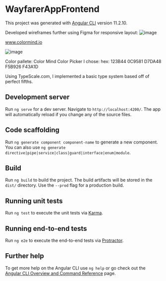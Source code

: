 # WayfarerAppFrontend

This project was generated with [Angular CLI](https://github.com/angular/angular-cli) version 11.2.10.

Developed wireframes further using Figma for responsive layout:
![image](https://user-images.githubusercontent.com/28934521/117042094-298a3d80-acd1-11eb-86aa-b8a644026ad8.png)



www.colormind.io

![image](https://user-images.githubusercontent.com/28934521/117056450-eedcd100-ace1-11eb-9d9d-92358d9f5d64.png)

Color pallete:
Color Mind Color Picker I chose:
hex: 123B44
0C9581
D7DA48
F5B926
F43A1D

Using TypeScale.com, I implemented a basic type system based off of perfect fifths.


## Development server

Run `ng serve` for a dev server. Navigate to `http://localhost:4200/`. The app will automatically reload if you change any of the source files.

## Code scaffolding

Run `ng generate component component-name` to generate a new component. You can also use `ng generate directive|pipe|service|class|guard|interface|enum|module`.

## Build

Run `ng build` to build the project. The build artifacts will be stored in the `dist/` directory. Use the `--prod` flag for a production build.

## Running unit tests

Run `ng test` to execute the unit tests via [Karma](https://karma-runner.github.io).

## Running end-to-end tests

Run `ng e2e` to execute the end-to-end tests via [Protractor](http://www.protractortest.org/).

## Further help

To get more help on the Angular CLI use `ng help` or go check out the [Angular CLI Overview and Command Reference](https://angular.io/cli) page.
